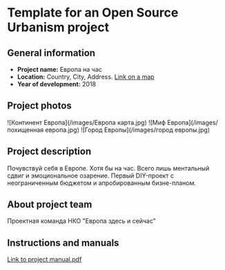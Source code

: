 # Template for an Open Source Urbanism project

## General information
- **Project name:** Европа на час
- **Location:** Country, City, Address. [Link on a map](https://www.google.ru/maps/place/%D0%95%D0%B2%D1%80%D0%BE%D0%BF%D0%B0/@43.7990256,-13.0145812,3z/data=!3m1!4b1!4m5!3m4!1s0x46ed8886cfadda85:0x72ef99e6b3fcf079!8m2!3d54.5259614!4d15.2551187)
- **Year of development:** 2018
## Project photos
![Континент Европа](/images/Европа карта.jpg)
![Миф Европа](/images/похищенная европа.jpg)
![Город Европы](/images/город европы.jpg)
## Project description
Почувствуй себя в Европе. Хотя бы на час. Всего лишь ментальный сдвиг и эмоциональное озарение. Первый DIY-проект с неограниченным бюджетом и апробированным бизне-планом.
## About project team
Проектная команда НКО "Европа здесь и сейчас"

## Instructions and manuals
[Link to project manual.pdf](/manuals/manual.pdf)
